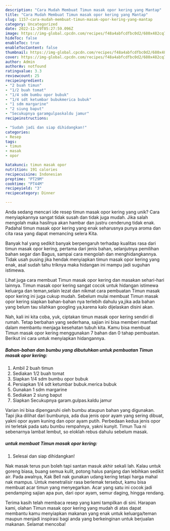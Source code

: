 ```yaml
---
description: "Cara Mudah Membuat Timun masak opor kering yang Mantap"
title: "Cara Mudah Membuat Timun masak opor kering yang Mantap"
slug: 1157-cara-mudah-membuat-timun-masak-opor-kering-yang-mantap
category: Uncategorized
date: 2022-11-29T05:27:59.096Z
image: https://img-global.cpcdn.com/recipes/f48a4abfcdfbc0d2/680x482cq70/timun-masak-opor-kering-foto-resep-utama.jpg
hideToc: false
enableToc: true
enableTocContent: false
thumbnail: https://img-global.cpcdn.com/recipes/f48a4abfcdfbc0d2/680x482cq70/timun-masak-opor-kering-foto-resep-utama.jpg
cover: https://img-global.cpcdn.com/recipes/f48a4abfcdfbc0d2/680x482cq70/timun-masak-opor-kering-foto-resep-utama.jpg
author: Admin
authorAv: notfound
ratingvalue: 3.3
reviewcount: 25
recipeingredient:
- "2 buah timun"
- "1/2 buah tomat"
- "1/4 sdm bumbu opor bubuk"
- "1/4 sdt ketumbar bubukmerica bubuk"
- "1 sdm margarine"
- "2 siung baput"
- "Secukupnya garamgulpaskaldu jamur"
recipeinstructions:

- "Sudah jadi dan siap dihidangkan!"
categories:
- Resep
tags:
- timun
- masak
- opor

katakunci: timun masak opor 
nutrition: 191 calories
recipecuisine: Indonesian
preptime: "PT29M"
cooktime: "PT44M"
recipeyield: "3"
recipecategory: Dinner

---
```





Anda sedang mencari ide resep timun masak opor kering yang unik? Cara menyiapkannya sangat tidak susah dan tidak juga mudah. Jika salah mengolah maka hasilnya akan hambar dan justru cenderung tidak enak. Padahal timun masak opor kering yang enak seharusnya punya aroma dan cita rasa yang dapat memancing selera Kita.





Banyak hal yang sedikit banyak berpengaruh terhadap kualitas rasa dari timun masak opor kering, pertama dari jenis bahan, selanjutnya pemilihan bahan segar dan Bagus, sampai cara mengolah dan menghidangkannya. Tidak usah pusing jika hendak menyiapkan timun masak opor kering yang enak,      asal sudah tahu triknya maka hidangan ini mampu jadi suguhan istimewa.














Lihat juga cara membuat Timun masak opor kering dan masakan sehari-hari lainnya. Timun masak opor kering sangat cocok untuk hidangan istimewa keluarga dan teman,selain lezat dan nikmat cara pembuatan Timun masak opor kering ini juga cukup mudah. Sebelum mulai membuat Timun masak opor kering siapkan bahan-bahan nya terlebih dahulu ya,jika ada bahan yang belum tau silahkan googling ya,karena kalo dijelaskan disini akan.






Nah, kali ini kita coba, yuk, ciptakan timun masak opor kering sendiri di rumah. Tetap berbahan yang sederhana, sajian ini bisa memberi manfaat dalam membantu menjaga kesehatan tubuh kita. Kamu bisa membuat Timun masak opor kering menggunakan 7 bahan dan 0 tahap pembuatan. Berikut ini cara untuk menyiapkan hidangannya.

<!--inarticleads1-->

##### Bahan-bahan dan bumbu yang dibutuhkan untuk pembuatan Timun masak opor kering:

1. Ambil 2 buah timun
1. Sediakan 1/2 buah tomat
1. Siapkan 1/4 sdm bumbu opor bubuk
1. Persiapkan 1/4 sdt ketumbar bubuk.merica bubuk
1. Gunakan 1 sdm margarine
1. Sediakan 2 siung baput
1. Siapkan Secukupnya garam.gulpas.kaldu jamur


Varian ini bisa dipengaruhi oleh bumbu ataupun bahan yang digunakan. Tapi jika dilihat dari bumbunya, ada dua jenis opor ayam yang sering dibuat, yakni opor ayam kuning dan opor ayam putih. Perbedaan kedua jenis opor ini terletak pada satu bumbu rempahnya, yakni kunyit. Timun Tua ni sebenarnya lambat lembut, so eloklah rebus dahulu sebelum masak. 

<!--inarticleads2-->

#####  untuk membuat Timun masak opor kering:


1. Selesai dan siap dihidangkan!

Nak masak terus pun boleh tapi santan masuk akhir sekali lah. Kalau untuk goreng biasa, buang semua kulit, potong halus panjang dan lebihkan sedikit air. Pada awalnya, Kak Bell nak gunakan udang kering tetapi harga mahal nak mampus. Untuk menetralisir rasa berlemak tersebut, kamu bisa membuat acar timun yang menyegarkan. Acar yang satu ini cocok jadi pendamping sajian apa pun, dari opor ayam, semur daging, hingga rendang. 

Terima kasih telah membaca resep yang kami tampilkan di sini. Harapan kami, olahan Timun masak opor kering yang mudah di atas dapat membantu kamu menyiapkan makanan yang enak untuk keluarga/teman maupun menjadi inspirasi bagi anda yang berkeinginan untuk berjualan makanan. Selamat mencoba!
